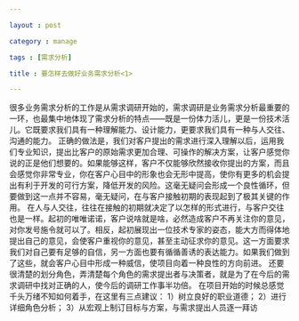 ```yaml
---

layout : post

category : manage

tags : [需求分析]

title : 要怎样去做好业务需求分析<1>

---
```



很多业务需求分析的工作是从需求调研开始的，需求调研是业务需求分析最重要的一环，也最集中地体现了需求分析的特点——既是一份体力活儿，更是一份技术活儿。它既要求我们具有一种理解能力、设计能力，更要求我们具有一种与人交往、沟通的能力。
正确的做法是，我们对客户提出的需求进行深入理解以后，运用我们专业知识，提出比客户的原始需求更加合理、可操作的解决方案，让客户感觉你说的正是他们想要的。如果能够这样，客户不仅能够欣然接收你提出的方案，而且会感觉你非常专业，你在客户心目中的形象也会无形中提高，使你有更多的机会提出有利于开发的可行方案，降低开发的风险。这毫无疑问会形成一个良性循环，但要做到这一点并不容易，毫无疑问，在与客户接触初期的表现起到了极其关键的作用。 
在人与人交往，往往在接触的初期就决定了以怎样的形式进行，与客户交往也是一样。起初的唯唯诺诺，客户说啥就是啥，必然造成客户不再关注你的意见，对你发号施令就可以了。相反，起初展现出一位技术专家的姿态，能大方而得体地提出自己的意见，会使客户重视你的意见，甚至主动征求你的意见。这一方面要求我们对自己要有足够的自信，另一方面也要有循循善诱的表达能力。如果我们做到了这些，就会客户心目中形成一种威信，使项目向着一种良性的方向前进。
还要很清楚的划分角色，弄清楚每个角色的需求提出者与决策者，就是为了在今后的需求调研中找对正确的人，使今后的调研工作事半功倍。
在项目开始的时候总感觉千头万绪不知如何着手，在这里有三点建议：
1）树立良好的职业道德；
2）进行详细角色分析；
3）从宏观上制订目标与方案，与需求提出人员逐一拜访



